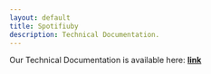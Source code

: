 ```yaml
---
layout: default
title: Spotifiuby
description: Technical Documentation.
---
```


Our Technical Documentation is available here: [**link**](https://docs.google.com/document/d/1Veunl0X1smsC3FMb5qz-8eR70Kva6J0g0lAdr-lN18s/)
